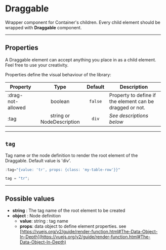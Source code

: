 # Draggable

Wrapper component for Container's children. Every child element should be wrapped with **Draggable** component.

---

## Properties

A Draggable element can accept anything you place in as a child element. Feel free to use your creativity.

Properties define the visual behaviour of the library:

| Property          |           Type            | Default | Description                                              |
| ----------------- | :-----------------------: | :-----: | -------------------------------------------------------- |
| :drag-not-allowed |          boolean          | `false` | Property to define if the element can be dragged or not. |
| :tag              | string or NodeDescription |  `div`  | _See descriptions below_                                 |

---

## `tag`

Tag name or the node definition to render the root element of the Draggable.
Default value is 'div'.

```jsx
:tag="{value: 'tr', props: {class: 'my-table-row'}}"
```

```jsx
tag = "tr";
```

---

## Possible values

- **string** : The tag name of the root element to be created
- **object** : Node definition
  - **value**: string : tag name
  - **props**: data object to define element properties. see [https://vuejs.org/v2/guide/render-function.html#The-Data-Object-In-Depth](https://vuejs.org/v2/guide/render-function.html#The-Data-Object-In-Depth)
